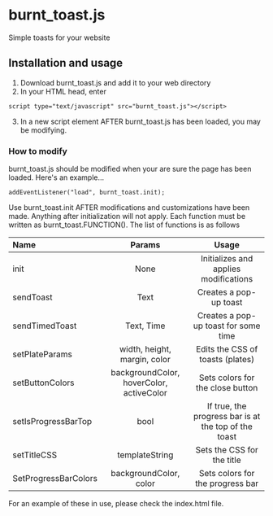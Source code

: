 # burnt_toast.js

Simple toasts for your website

## Installation and usage

1. Download burnt_toast.js and add it to your web directory
2. In your HTML head, enter
```
script type="text/javascript" src="burnt_toast.js"></script>
```
3. In a new script element AFTER burnt_toast.js has been loaded, you may be modifying.

### How to modify

burnt_toast.js should be modified when your are sure the page has been loaded.
Here's an example...
```
addEventListener("load", burnt_toast.init);
```
Use burnt_toast.init AFTER modifications and customizations have been made. Anything after initialization will not apply.
Each function must be written as burnt_toast.FUNCTION(). The list of functions is as follows

| Name              | Params | Usage |
| :---------------- | :--: |:----------: |
| init              | None  | Initializes and applies modifications   |
| sendToast         | Text | Creates a pop-up toast |
| sendTimedToast    | Text, Time | Creates a pop-up toast for some time   |
| setPlateParams | width, height, margin, color | Edits the CSS of toasts (plates) |
| setButtonColors | backgroundColor, hoverColor, activeColor | Sets colors for the close button |
| setIsProgressBarTop | bool | If true, the progress bar is at the top of the toast |
| setTitleCSS | templateString | Sets the CSS for the title |
| SetProgressBarColors | backgroundColor, color | Sets colors for the progress bar |

For an example of these in use, please check the index.html file.
